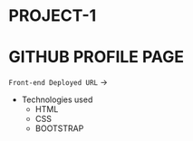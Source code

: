 # PROJECT-1

# GITHUB PROFILE PAGE

 `Front-end Deployed URL` ->

  + Technologies used
    - HTML
    - CSS
    - BOOTSTRAP
